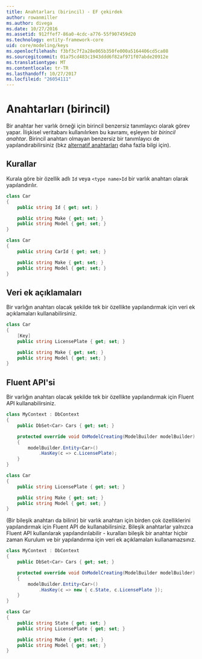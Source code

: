 ```yaml
---
title: Anahtarları (birincil) - EF çekirdek
author: rowanmiller
ms.author: divega
ms.date: 10/27/2016
ms.assetid: 912ffef7-86a0-4cdc-a776-55f907459d20
ms.technology: entity-framework-core
uid: core/modeling/keys
ms.openlocfilehash: f3bf3c7f2a28e065b350fe000a5164406cd5ca08
ms.sourcegitcommit: 01a75cd483c1943ddd6f82af971f07abde20912e
ms.translationtype: MT
ms.contentlocale: tr-TR
ms.lasthandoff: 10/27/2017
ms.locfileid: "26054111"
---
```

# <a name="keys-primary"></a>Anahtarları (birincil)

Bir anahtar her varlık örneği için birincil benzersiz tanımlayıcı olarak görev yapar. İlişkisel veritabanı kullanılırken bu kavramı, eşleyen bir *birincil anahtar*. Birincil anahtarı olmayan benzersiz bir tanımlayıcı de yapılandırabilirsiniz (bkz [alternatif anahtarları](alternate-keys.md) daha fazla bilgi için).

## <a name="conventions"></a>Kurallar

Kurala göre bir özellik adlı `Id` veya `<type name>Id` bir varlık anahtarı olarak yapılandırılır.

<!-- [!code-csharp[Main](samples/core/Modeling/Conventions/Samples/KeyId.cs?highlight=3)] -->
``` csharp
class Car
{
    public string Id { get; set; }

    public string Make { get; set; }
    public string Model { get; set; }
}
```

<!-- [!code-csharp[Main](samples/core/Modeling/Conventions/Samples/KeyTypeNameId.cs?highlight=3)] -->
``` csharp
class Car
{
    public string CarId { get; set; }

    public string Make { get; set; }
    public string Model { get; set; }
}
```

## <a name="data-annotations"></a>Veri ek açıklamaları

Bir varlığın anahtarı olacak şekilde tek bir özellikte yapılandırmak için veri ek açıklamaları kullanabilirsiniz.

<!-- [!code-csharp[Main](samples/core/Modeling/DataAnnotations/Samples/KeySingle.cs?highlight=3,4)] -->
``` csharp
class Car
{
    [Key]
    public string LicensePlate { get; set; }

    public string Make { get; set; }
    public string Model { get; set; }
}
```

## <a name="fluent-api"></a>Fluent API'si

Bir varlığın anahtarı olacak şekilde tek bir özellikte yapılandırmak için Fluent API kullanabilirsiniz.

<!-- [!code-csharp[Main](samples/core/Modeling/FluentAPI/Samples/KeySingle.cs?highlight=7,8)] -->
``` csharp
class MyContext : DbContext
{
    public DbSet<Car> Cars { get; set; }

    protected override void OnModelCreating(ModelBuilder modelBuilder)
    {
        modelBuilder.Entity<Car>()
            .HasKey(c => c.LicensePlate);
    }
}

class Car
{
    public string LicensePlate { get; set; }

    public string Make { get; set; }
    public string Model { get; set; }
}
```

(Bir bileşik anahtarı da bilinir) bir varlık anahtarı için birden çok özelliklerini yapılandırmak için Fluent API de kullanabilirsiniz. Bileşik anahtarlar yalnızca Fluent API kullanılarak yapılandırılabilir - kuralları bileşik bir anahtar hiçbir zaman Kurulum ve bir yapılandırma için veri ek açıklamaları kullanamazsınız.

<!-- [!code-csharp[Main](samples/core/Modeling/FluentAPI/Samples/KeyComposite.cs?highlight=7,8)] -->
``` csharp
class MyContext : DbContext
{
    public DbSet<Car> Cars { get; set; }

    protected override void OnModelCreating(ModelBuilder modelBuilder)
    {
        modelBuilder.Entity<Car>()
            .HasKey(c => new { c.State, c.LicensePlate });
    }
}

class Car
{
    public string State { get; set; }
    public string LicensePlate { get; set; }

    public string Make { get; set; }
    public string Model { get; set; }
}
```
